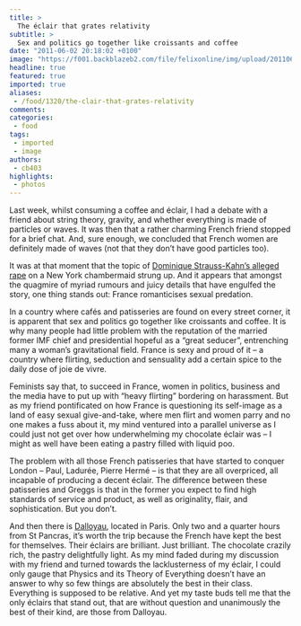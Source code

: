 ```yaml
---
title: >
  The éclair that grates relativity
subtitle: >
  Sex and politics go together like croissants and coffee
date: "2011-06-02 20:18:02 +0100"
image: "https://f001.backblazeb2.com/file/felixonline/img/upload/201106022116-felix-img_6067_1.jpg"
headline: true
featured: true
imported: true
aliases:
 - /food/1320/the-clair-that-grates-relativity
comments:
categories:
 - food
tags:
 - imported
 - image
authors:
 - cb403
highlights:
 - photos
---
```


Last week, whilst consuming a coffee and éclair, I had a debate with a friend about string theory, gravity, and whether everything is made of particles or waves. It was then that a rather charming French friend stopped for a brief chat. And, sure enough, we concluded that French women are definitely made of waves (not that they don’t have good particles too).

It was at that moment that the topic of [Dominique Strauss-Kahn’s alleged rape](http://felixonline.co.uk/politics/1236/libert-galit-infidlit/) on a New York chambermaid strung up. And it appears that amongst the quagmire of myriad rumours and juicy details that have engulfed the story, one thing stands out: France romanticises sexual predation.

In a country where cafés and patisseries are found on every street corner, it is apparent that sex and politics go together like croissants and coffee. It is why many people had little problem with the reputation of the married former IMF chief and presidential hopeful as a “great seducer”, entrenching many a woman’s gravitational field. France is sexy and proud of it – a country where flirting, seduction and sensuality add a certain spice to the daily dose of joie de vivre.

Feminists say that, to succeed in France, women in politics, business and the media have to put up with “heavy flirting” bordering on harassment. But as my friend pontificated on how France is questioning its self-image as a land of easy sexual give-and-take, where men flirt and women parry and no one makes a fuss about it, my mind ventured into a parallel universe as I could just not get over how underwhelming my chocolate éclair was – I might as well have been eating a pastry filled with liquid poo.

The problem with all those French patisseries that have started to conquer London – Paul, Ladurée, Pierre Hermé – is that they are all overpriced, all incapable of producing a decent éclair. The difference between these patisseries and Greggs is that in the former you expect to find high standards of service and product, as well as originality, flair, and sophistication. But you don’t.

And then there is [Dalloyau](http://www.dalloyau.fr/), located in Paris. Only two and a quarter hours from St Pancras, it’s worth the trip because the French have kept the best for themselves. Their éclairs are brilliant. Just brilliant. The chocolate crazily rich, the pastry delightfully light. As my mind faded during my discussion with my friend and turned towards the lacklusterness of my éclair, I could only gauge that Physics and its Theory of Everything doesn’t have an answer to why so few things are absolutely the best in their class. Everything is supposed to be relative. And yet my taste buds tell me that the only éclairs that stand out, that are without question and unanimously the best of their kind, are those from Dalloyau.
